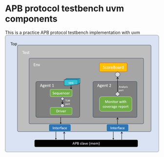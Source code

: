 # APB protocol testbench uvm components
This is a practice APB protocol testbench implementation with uvm
![APB TB](./apb.png?raw=true "APB testbench")
